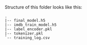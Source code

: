 Structure of this folder looks like this:
```
.
|-- final_model.h5
|-- imdb_train_model.h5
|-- label_encoder.pkl
|-- tokenizer.pkl
`-- training_log.csv
```